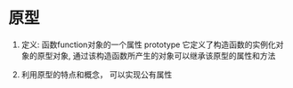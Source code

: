 # 原型
   1. 定义: 函数function对象的一个属性 prototype 它定义了构造函数的实例化对象的原型对象,  通过该构造函数所产生的对象可以继承该原型的属性和方法

   2. 利用原型的特点和概念， 可以实现公有属性